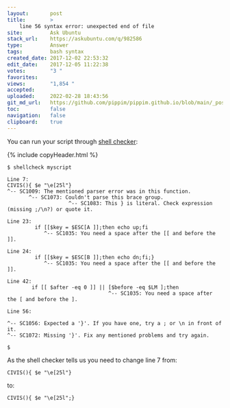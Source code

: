 ```yaml
---
layout:       post
title:        >
    line 56 syntax error: unexpected end of file
site:         Ask Ubuntu
stack_url:    https://askubuntu.com/q/982586
type:         Answer
tags:         bash syntax
created_date: 2017-12-02 22:53:32
edit_date:    2017-12-05 11:22:38
votes:        "3 "
favorites:    
views:        "1,854 "
accepted:     
uploaded:     2022-02-28 18:43:56
git_md_url:   https://github.com/pippim/pippim.github.io/blob/main/_posts/2017/2017-12-02-line-56-syntax-error_-unexpected-end-of-file.md
toc:          false
navigation:   false
clipboard:    true
---
```


You can run your script through [shell checker][1]:



{% include copyHeader.html %}
``` text
$ shellcheck myscript
 
Line 7:
CIVIS(){ $e "\e[25l"}
^-- SC1009: The mentioned parser error was in this function.
       ^-- SC1073: Couldn't parse this brace group.
                    ^-- SC1083: This } is literal. Check expression (missing ;/\n?) or quote it.
 
Line 23:
         if [[$key = $ESC[A ]];then echo up;fi
            ^-- SC1035: You need a space after the [[ and before the ]].
 
Line 24:
         if [[$key = $ESC[B ]];then echo dn;fi;}
            ^-- SC1035: You need a space after the [[ and before the ]].
 
Line 42:
        if [[ $after -eq 0 ]] || [$before -eq $LM ];then 
                                 ^-- SC1035: You need a space after the [ and before the ].
 
Line 56:

^-- SC1056: Expected a '}'. If you have one, try a ; or \n in front of it.
^-- SC1072: Missing '}'. Fix any mentioned problems and try again.

$ 
```

As the shell checker tells us you need to change line 7 from:

``` text
CIVIS(){ $e "\e[25l"}
```

to:

``` text
CIVIS(){ $e "\e[25l";}
```


  [1]: https://www.shellcheck.net/
